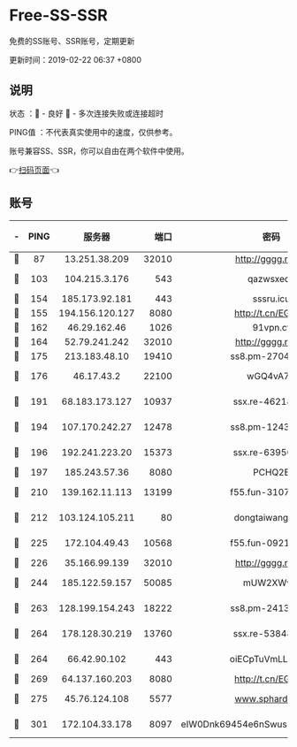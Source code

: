 # Free-SS-SSR

免费的SS账号、SSR账号，定期更新

更新时间：2019-02-22 06:37 +0800

## 说明

状态     ：🙂 - 良好 🙁 - 多次连接失败或连接超时

PING值   ：不代表真实使用中的速度，仅供参考。

账号兼容SS、SSR，你可以自由在两个软件中使用。

👉[扫码页面](https://liesauer.github.io/free-ss-ssr.github.io/)👈

## 账号

|-|PING|服务器|端口|密码|加密方式|区域|
|:----:|:----:|:-----:|-----:|:----:|:----:|:----:|
|🙂|87|13.251.38.209|32010|http://gggg.rocks|chacha20|SG|
|🙂|103|104.215.3.176|543|qazwsxedc|aes-256-gcm|JP|
|🙂|154|185.173.92.181|443|sssru.icu|rc4-md5|RU|
|🙂|155|194.156.120.127|8080|http://t.cn/EGJIyrl|rc4-md5|RU|
|🙂|162|46.29.162.46|1026|91vpn.cf|rc4-md5|RU|
|🙂|164|52.79.241.242|32010|http://gggg.rocks|chacha20|KR|
|🙂|175|213.183.48.10|19410|ss8.pm-27042185|rc4-md5|RU|
|🙂|176|46.17.43.2|22100|wGQ4vA7D|aes-256-gcm|RU|
|🙂|191|68.183.173.127|10937|ssx.re-46218785|aes-256-cfb|US|
|🙂|194|107.170.242.27|12478|ss8.pm-12435283|aes-256-cfb|US|
|🙂|196|192.241.223.20|15373|ssx.re-63950271|aes-256-cfb|US|
|🙂|197|185.243.57.36|8080|PCHQ2E|rc4-md5|US|
|🙂|210|139.162.11.113|13199|f55.fun-31072524|aes-256-cfb|SG|
|🙂|212|103.124.105.211|80|dongtaiwang.com|aes-256-cfb|US|
|🙂|225|172.104.49.43|10568|f55.fun-09214148|aes-256-cfb|SG|
|🙂|226|35.166.99.139|32010|http://gggg.rocks|chacha20|US|
|🙂|244|185.122.59.157|50085|mUW2XWw8|aes-256-cfb|GB|
|🙂|263|128.199.154.243|18222|ss8.pm-24139356|aes-256-cfb|SG|
|🙂|264|178.128.30.219|13760|ssx.re-53848293|aes-256-cfb|SG|
|🙂|264|66.42.90.102|443|oiECpTuVmLLxk4Ts|aes-256-cfb|US|
|🙂|269|64.137.160.203|8080|http://t.cn/EGJIyrl|rc4-md5|CA|
|🙂|275|45.76.124.108|5577|www.sphard.com|aes-256-cfb|AU|
|🙂|301|172.104.33.178|8097|eIW0Dnk69454e6nSwuspv9DmS201tQ0D|aes-256-cfb|SG|
